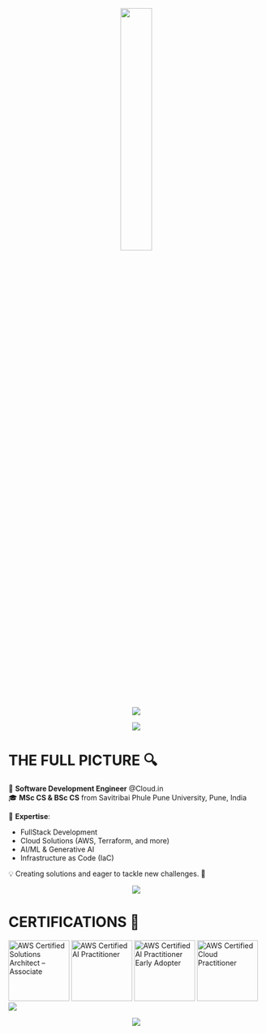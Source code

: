 <p align="center"><img src="animation.gif" width="35%"></p>

<p align="center"> 
  <img src="https://readme-typing-svg.herokuapp.com?font=Architects+Daughter&center=true&vCenter=true&duration=3000&color=%2338C2FF&size=40&height=200&width=800&lines=Hey,+I'm+Atharva+Jagtap+%3C3;Software+Development+Engineer;Welcome+to+my+profile!"> 
</p>
<p align="center">
  <img src="https://user-images.githubusercontent.com/73097560/115834477-dbab4500-a447-11eb-908a-139a6edaec5c.gif">             
<br>

<h1 align="left"><strong>THE FULL PICTURE</strong> 🔍</h1>

🚀 **Software Development Engineer** @Cloud.in  
🎓 **MSc CS & BSc CS** from Savitribai Phule Pune University, Pune, India  

🔧 **Expertise**:  
- FullStack Development  
- Cloud Solutions (AWS, Terraform, and more)  
- AI/ML & Generative AI  
- Infrastructure as Code (IaC) 

💡 Creating solutions and eager to tackle new challenges. 🌱
<br>
<p align="center">
  <img src="https://user-images.githubusercontent.com/73097560/115834477-dbab4500-a447-11eb-908a-139a6edaec5c.gif">             
</p>


<h1 align="left"><strong>CERTIFICATIONS</strong> 📜</h1>

<p align="left">
  <img class="share-ui__badge-image" src="https://images.credly.com/size/220x220/images/0e284c3f-5164-4b21-8660-0d84737941bc/image.png" alt="AWS Certified Solutions Architect – Associate" width="120" height="120">
  <img src="https://images.credly.com/size/680x680/images/4d4693bb-530e-4bca-9327-de07f3aa2348/image.png" alt="AWS Certified AI Practitioner" width="120" height="120"/>
  <img src="https://images.credly.com/size/680x680/images/834f2c8d-2d2c-4ce7-9580-02a351c31626/image.png" alt="AWS Certified AI Practitioner Early Adopter" width="120" height="120"/>
  <img src="https://images.credly.com/images/00634f82-b07f-4bbd-a6bb-53de397fc3a6/image.png" alt="AWS Certified Cloud Practitioner" width="120" height="120"/>
  <img src="https://images.credly.com/images/ed4be915-68f8-428a-b332-40ded9084ee5/blob">
</p>


<p align="center">
  <img src="https://user-images.githubusercontent.com/73097560/115834477-dbab4500-a447-11eb-908a-139a6edaec5c.gif">             
</p>
